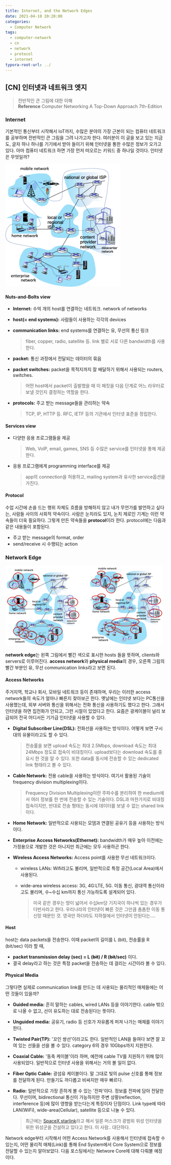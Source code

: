 ```yaml
---
title: Internet, and the Network Edges
date: 2021-04-10 20:20:00
categories:
  - Computer Network
tags:
  - computer-network
  - cn
  - network
  - protocol
  - internet
typora-root-url: ../
---
```




## [CN] 인터넷과 네트워크 엣지

> 전반적인 큰 그림에 대한 이해  
> **Reference** Computer Networking A Top-Down Approach 7th-Edition



### Internet

 기본적인 통신부터 시작해서 IoT까지, 수많은 분야의 가장 근본이 되는 컴퓨터 네트워크를 공부하며 전반적인 큰 그림을 그려 나가고자 한다. 여러분이 이 글을 보고 있는 지금도, 글자 하나 하나를 기기에서 받아 들이기 위해 인터넷을 통한 수많은 정보가 오가고 있다. 아마 컴퓨터 네트워크 하면 가장 먼저 떠오르는 키워드 중 하나일 것이다. 인터넷은 무엇일까?

<img src="/images/post6-cn-w1/1.png" alt="internet" style="zoom:48%;border:none" />

#### Nuts-and-Bolts view

- **Internet:** 수억 개의 host를 연결하는 네트워크. network of networks

- **host(= end systems):** 사람들이 사용하는 각각의 devices

- **communication links:** end systems를 연결하는 유, 무선의 통신 링크

  > fiber, copper, radio, satellite 등. link 별로 서로 다른 bandwidth를 사용한다.

- **packet:** 통신 과정에서 전달되는 데이터의 묶음

- **packet switches:** packet을 목적지까지 잘 배달하기 위해서 사용되는 routers, switches.

  > 어떤 host에서 packet이 출발했을 때 이 패킷을 다음 단계로 어느 라우터로 보낼 것인지 결정하는 역할을 한다.

- **protocols:**  주고 받는 message들을 관리하는 약속

  > TCP, IP, HTTP 등. RFC, IETF 등의 기관에서 인터넷 표준을 정립한다. 

  

#### Services view

- 다양한 응용 프로그램들을 제공

  > Web, VolP, email, games, SNS 등 수많은 service를 인터넷을 통해 제공한다.

- 응용 프로그램에게 programming interface를 제공

  > app의 connection을 허용하고, mailing system과 유사한 service옵션을 가진다.



#### Protocol

수업 시간에 손을 드는 행위 자체도 흐름을 방해하지 않고 내가 무언가를 발언하고 싶다는, 사람들 사이의 사회적 약속이다. 사람은 눈치라도 있지, 눈치 제로인 기계는 이런 약속들이 더욱 필요하다. 그렇게 만든 약속들을 **protocol**이라 한다. protocol에는 다음과 같은 내용들이 포함된다.

- 주고 받는 message의 format, order
- send/receive 시 수행되는 action



### Network Edge

<img src="/images/post6-cn-w1/2.png" alt="network-edge" style="zoom:48%;border:none" />

**network edge**는 왼쪽 그림에서 빨간 색으로 표시한 hosts 들을 뜻하며, clients와 servers로 이루어진다. **access network**와 **physical media**의 경우, 오른쪽 그림의 빨간 부분인 유, 무선 communication links라고 보면 된다.

#### Access Networks

주거지역, 학교나 회사, 모바일 네트워크 등이 존재하며, 우리는 이러한 access network들의 속도가 얼마나 빠른지 찾아보곤 한다. 옛날에는 인터넷 보다는 PC통신을 사용했는데, 외부 서버와 통신을 위해서는 전화 통신을 사용하기도 했다고 한다. 그래서 인터넷을 하면 집전화가 안되고, 그런 시절이 있었다고 한다. 요즘은 광케이블이 널리 보급되어 전국 어디서든 기가급 인터넷을 사용할 수 있다.

- **Digital Subscriber Line(DSL):** 전화선을 사용하는 방식이다. 어떻게 보면 구시대의 유물이라고도 할 수 있다.

  > 전송률을 보면 upload 속도는 최대 2.5Mbps, download 속도는 최대 24Mbps 정도로 접속이 비대칭이다. upload보다는 download 속도를 중요시 한 것을 알 수 있다. 또한 data를 동시에 전송할 수 있는 dedicated link 형태라고 볼 수 있다.

- **Cable Network:** 전용 cable을 사용하는 방식이다. 여기서 활용된 기술이 frequency division multiplexing이다.

  > Frequency Division Multiplexing이란 주파수를 분리하여 한 medium에서 여러 정보를 한 번에 전송할 수 있는 기술이다. DSL과 마찬가지로 비대칭 접속이지만, 반대로 전송 형태는 동시에 데이터를 보낼 수 없는 shared link이다.

- **Home Network:** 일반적으로 사용되는 모뎀과 연결된 공유기 등을 사용하는 방식이다.

- **Enterprise Access Networks(Ethernet):** bandwidth가 매우 높아 이전에는 가정용으로 개발한 것은 아니지만 최근에는 모두 사용하곤 한다.

- **Wireless Access Networks:** Access point를 사용한 무선 네트워크이다.

  - wireless LANs: Wifi라고도 불리며, 일반적으로 특정 공간(Local Area)에서 사용된다.

  - wide-area wireless access: 3G, 4G:LTE, 5G. 이동 통신, 광대역 통신이라고도 불리며, 수~수십 km까지 통신 가능하도록 설계되어 있다.

    > 미국 같은 경우는 땅이 넓어서 수십km당 기지국이 하나씩 있는 경우가 다반사라고 한다. 우리나라의 인터넷이 빠른 것은 그만큼 촘촘한 이동 통신망 때문인 것. 영국만 하더라도 지하철에서 인터넷이 안된다는....



#### Host

host는 data packets을 전송한다. 이때 packet의 길이를 L (bit), 전송률을 R (bit/sec) 이라 할 때,

- **packet transmission delay (sec) = L (~~bit~~) / R (~~bit~~/sec)** 이다.
- 결국 delay라고 하는 것은 특정 packet을 전송하는 데 걸리는 시간이라 볼 수 있다.



#### Physical Media

그렇다면 실제로 communication link를 만드는 데 사용되는 물리적인 매체들에는 어떤 것들이 있을까?

- **Guided media:** 흔히 말하는 cables, wired LANs 등을 이야기한다. cable 밖으로 나올 수 없고, 선이 유도하는 대로 전송된다는 뜻이다.

- **Unguided media:** 공유기, radio 등 신호가 자유롭게 퍼져 나가는 매체를 이야기한다.

- **Twisted Pair(TP):** '꼬인 쌍선'이라고도 한다. 일반적인 LAN을 들여다 보면 잘 꼬여 있는 선들을 선을 볼 수 있다. category 6의 경우 10Gbps까지 지원한다.

- **Coaxial Cable:** '동축 케이블'이라 하며, 예전에 cable TV를 지원하기 위해 많이 사용되었다. 일반적으로 인터넷 사용을 위해서는 거의 볼 일이 없다.

- **Fiber Optic Cable:** 광섬유 케이블이다. 말 그대로 빛의 pulse 신호를 통해 정보를 전달하게 된다. 만들기도 까다롭고 비싸지만 매우 빠르다.

- **Radio:** 일반적으로 가장 흔하게 볼 수 있는 '전파'이다. 정보를 전파에 담아 전달한다. 무선이며, bidirectional 통신이 가능하지만 주변 상황(reflection, interference 등)에 많이 영향을 받는다는게 특징이자 단점이다. Link type에 따라 LAN(WiFi), wide-area(Cellular), satellite 등으로 나눌 수 있다. 

  > 최근에는 [SpaceX starlink](https://www.starlink.com/)라고 해서 일론 머스크가 광범위 위성 인터넷을 위한 위성군을 건설하고 있다고 한다. 이 사람.. 대단하다.



Network edge부터 시작해서 어떤 Access Network를 사용해서 인터넷에 접속할 수 있는지, 어떤 물리적 매체(Link)를 통해 End System에서 Core System으로 정보를 전달할 수 있는지 알아보았다. 다음 포스팅에서는 Networe Core에 대해 다뤄볼 예정이다.